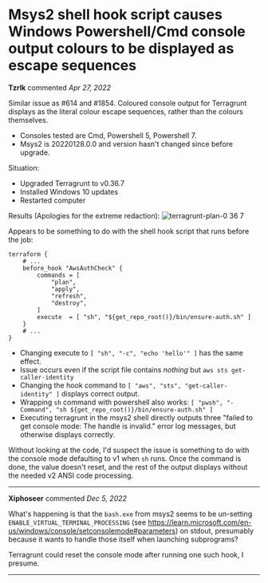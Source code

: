 # Msys2 shell hook script causes Windows Powershell/Cmd console output colours to be displayed as escape sequences

**Tzrlk** commented *Apr 27, 2022*

Similar issue as #614 and #1854. Coloured console output for Terragrunt displays as the literal colour escape sequences, rather than the colours themselves.
* Consoles tested are Cmd, Powershell 5, Powershell 7.
* Msys2 is 20220128.0.0 and version hasn't changed since before upgrade.

Situation:
* Upgraded Terragrunt to v0.36.7
* Installed Windows 10 updates
* Restarted computer

Results (Apologies for the extreme redaction):
![terragrunt-plan-0 36 7](https://user-images.githubusercontent.com/169667/165417334-c18d8f34-fdd5-4c79-a189-77f683f846fb.png)

Appears to be something to do with the shell hook script that runs before the job:
```hcl
terraform {
	# ...
	before_hook "AwsAuthCheck" {
		commands = [
			"plan",
			"apply",
			"refresh",
			"destroy",
		]
		execute  = [ "sh", "${get_repo_root()}/bin/ensure-auth.sh" ]
	}
	# ...
}
```
* Changing execute to `[ "sh", "-c", "echo 'hello'" ]` has the same effect.
* Issue occurs even if the script file contains _nothing_ but `aws sts get-caller-identity`
* Changing the hook command to `[ "aws", "sts", "get-caller-identity" ]` displays correct output.
* Wrapping `sh` command with powershell also works: `[ "pwsh", "-Command", "sh ${get_repo_root()}/bin/ensure-auth.sh" ]`
* Executing terragrunt in the msys2 shell directly outputs three "failed to get console mode: The handle is invalid." error log messages, but otherwise displays correctly.

Without looking at the code, I'd suspect the issue is something to do with the console mode defaulting to v1 when `sh` runs. Once the command is done, the value doesn't reset, and the rest of the output displays without the needed v2 ANSI code processing.
<br />
***


**Xiphoseer** commented *Dec 5, 2022*

What's happening is that the `bash.exe` from msys2 seems to be un-setting `ENABLE_VIRTUAL_TERMINAL_PROCESSING` (see https://learn.microsoft.com/en-us/windows/console/setconsolemode#parameters) on stdout, presumably because it wants to handle those itself when launching subprograms?

Terragrunt could reset the console mode after running one such hook, I presume.
***

